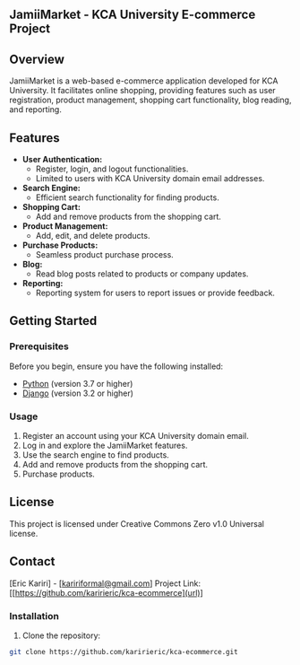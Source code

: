 ## JamiiMarket - KCA University E-commerce Project

## Overview

JamiiMarket is a web-based e-commerce application developed for KCA University. It facilitates online shopping, providing features such as user registration, product management, shopping cart functionality, blog reading, and reporting.

## Features

* **User Authentication:**
    * Register, login, and logout functionalities.
    * Limited to users with KCA University domain email addresses.
* **Search Engine:**
    * Efficient search functionality for finding products.
* **Shopping Cart:**
    * Add and remove products from the shopping cart.
* **Product Management:**
    * Add, edit, and delete products.
* **Purchase Products:**
    * Seamless product purchase process.
* **Blog:**
    * Read blog posts related to products or company updates.
* **Reporting:**
    * Reporting system for users to report issues or provide feedback.

## Getting Started

### Prerequisites

Before you begin, ensure you have the following installed:

* [Python](https://www.python.org/downloads/) (version 3.7 or higher)
* [Django](https://www.djangoproject.com/download/) (version 3.2 or higher)


### Usage

1. Register an account using your KCA University domain email.
2. Log in and explore the JamiiMarket features.
3. Use the search engine to find products.
4. Add and remove products from the shopping cart.
5. Purchase products.

## License

This project is licensed under Creative Commons Zero v1.0 Universal license.

## Contact

[Eric Kariri] - [kaririformal@gmail.com]
Project Link: [[https://github.com/karirieric/kca-ecommerce](url)]

### Installation

1. Clone the repository:


```bash
git clone https://github.com/karirieric/kca-ecommerce.git
